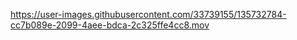 https://user-images.githubusercontent.com/33739155/135732784-cc7b089e-2099-4aee-bdca-2c325ffe4cc8.mov
